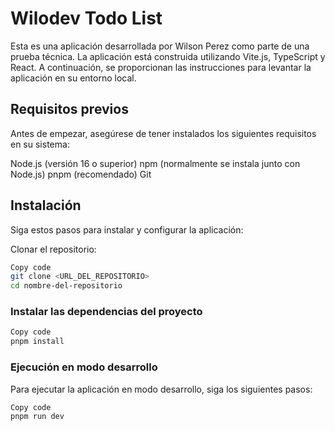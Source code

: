 # Wilodev Todo List

Esta es una aplicación desarrollada por Wilson Perez como parte de una prueba técnica. La aplicación está construida utilizando Vite.js, TypeScript y React. A continuación, se proporcionan las instrucciones para levantar la aplicación en su entorno local.

## Requisitos previos

Antes de empezar, asegúrese de tener instalados los siguientes requisitos en su sistema:

Node.js (versión 16 o superior)
npm (normalmente se instala junto con Node.js)
pnpm (recomendado)
Git

## Instalación

Siga estos pasos para instalar y configurar la aplicación:

Clonar el repositorio:

```bash
Copy code
git clone <URL_DEL_REPOSITORIO>
cd nombre-del-repositorio
```

### Instalar las dependencias del proyecto

```bash
Copy code
pnpm install
```

### Ejecución en modo desarrollo

Para ejecutar la aplicación en modo desarrollo, siga los siguientes pasos:

```bash
Copy code
pnpm run dev
```
